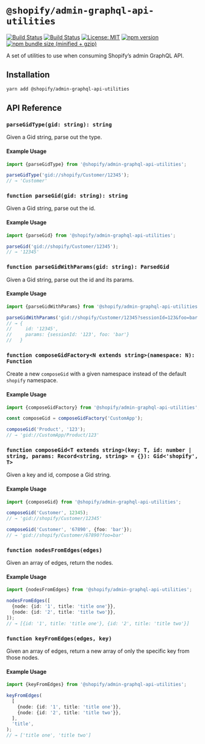 # `@shopify/admin-graphql-api-utilities`

[![Build Status](https://github.com/Shopify/quilt/workflows/Node-CI/badge.svg?branch=main)](https://github.com/Shopify/quilt/actions?query=workflow%3ANode-CI)
[![Build Status](https://github.com/Shopify/quilt/workflows/Ruby-CI/badge.svg?branch=main)](https://github.com/Shopify/quilt/actions?query=workflow%3ARuby-CI)
[![License: MIT](https://img.shields.io/badge/License-MIT-green.svg)](LICENSE.md) [![npm version](https://badge.fury.io/js/%40shopify%2Fadmin-graphql-api-utilities.svg)](https://badge.fury.io/js/%40shopify%2Fadmin-graphql-api-utilities.svg) [![npm bundle size (minified + gzip)](https://img.shields.io/bundlephobia/minzip/@shopify/admin-graphql-api-utilities.svg)](https://img.shields.io/bundlephobia/minzip/@shopify/admin-graphql-api-utilities.svg)

A set of utilities to use when consuming Shopify’s admin GraphQL API.

## Installation

```bash
yarn add @shopify/admin-graphql-api-utilities
```

## API Reference

### `parseGidType(gid: string): string`

Given a Gid string, parse out the type.

#### Example Usage

```typescript
import {parseGidType} from '@shopify/admin-graphql-api-utilities';

parseGidType('gid://shopify/Customer/12345');
// → 'Customer'
```

### `function parseGid(gid: string): string`

Given a Gid string, parse out the id.

#### Example Usage

```typescript
import {parseGid} from '@shopify/admin-graphql-api-utilities';

parseGid('gid://shopify/Customer/12345');
// → '12345'
```

### `function parseGidWithParams(gid: string): ParsedGid`

Given a Gid string, parse out the id and its params.

#### Example Usage

```typescript
import {parseGidWithParams} from '@shopify/admin-graphql-api-utilities';

parseGidWithParams('gid://shopify/Customer/12345?sessionId=123&foo=bar');
// → {
//     id: '12345',
//     params: {sessionId: '123', foo: 'bar'}
//   }
```

### `function composeGidFactory<N extends string>(namespace: N): Function`

Create a new `composeGid` with a given namespace instead of the default `shopify` namespace.

#### Example Usage

```typescript
import {composeGidFactory} from '@shopify/admin-graphql-api-utilities';

const composeGid = composeGidFactory('CustomApp');

composeGid('Product', '123');
// → 'gid://CustomApp/Product/123'
```

### `function composeGid<T extends string>(key: T, id: number | string, params: Record<string, string> = {}): Gid<'shopify', T>`

Given a key and id, compose a Gid string.

#### Example Usage

```typescript
import {composeGid} from '@shopify/admin-graphql-api-utilities';

composeGid('Customer', 12345);
// → 'gid://shopify/Customer/12345'

composeGid('Customer', '67890', {foo: 'bar'});
// → 'gid://shopify/Customer/67890?foo=bar'
```

### `function nodesFromEdges(edges)`

Given an array of edges, return the nodes.

#### Example Usage

```typescript
import {nodesFromEdges} from '@shopify/admin-graphql-api-utilities';

nodesFromEdges([
  {node: {id: '1', title: 'title one'}},
  {node: {id: '2', title: 'title two'}},
]);
// → [{id: '1', title: 'title one'}, {id: '2', title: 'title two'}]
```

### `function keyFromEdges(edges, key)`

Given an array of edges, return a new array of only the specific key from those nodes.

#### Example Usage

```typescript
import {keyFromEdges} from '@shopify/admin-graphql-api-utilities';

keyFromEdges(
  [
    {node: {id: '1', title: 'title one'}},
    {node: {id: '2', title: 'title two'}},
  ],
  'title',
);
// → ['title one', 'title two']
```
